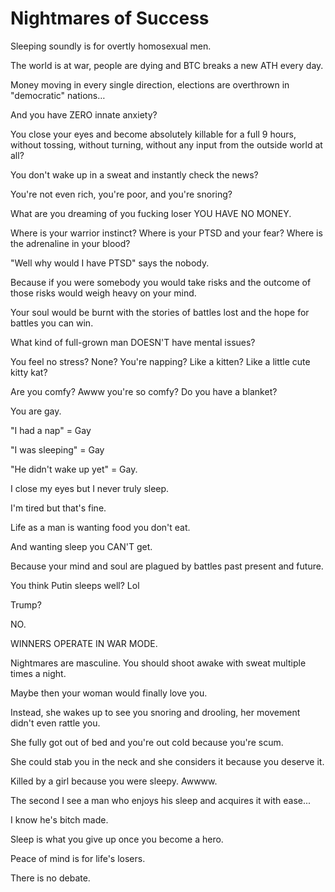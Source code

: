 # Nightmares of Success

Sleeping soundly is for overtly homosexual men.

The world is at war, people are dying and BTC breaks a new ATH every day.

Money moving in every single direction, elections are overthrown in "democratic" nations…

And you have ZERO innate anxiety?&#x20;

You close your eyes and become absolutely killable for a full 9 hours, without tossing, without turning, without any input from the outside world at all?&#x20;

You don't wake up in a sweat and instantly check the news?

You're not even rich, you're poor, and you're snoring?&#x20;

What are you dreaming of you fucking loser YOU HAVE NO MONEY.

Where is your warrior instinct? Where is your PTSD and your fear? Where is the adrenaline in your blood?

"Well why would I have PTSD" says the nobody.

Because if you were somebody you would take risks and the outcome of those risks would weigh heavy on your mind.

Your soul would be burnt with the stories of battles lost and the hope for battles you can win.

What kind of full-grown man DOESN'T have mental issues?

You feel no stress? None? You're napping? Like a kitten? Like a little cute kitty kat?

Are you comfy? Awww you're so comfy? Do you have a blanket?

You are gay.

"I had a nap" = Gay

"I was sleeping" = Gay

"He didn't wake up yet" = Gay.

I close my eyes but I never truly sleep.&#x20;

I'm tired but that's fine.

Life as a man is wanting food you don't eat.

And wanting sleep you CAN'T get.

Because your mind and soul are plagued by battles past present and future.

You think Putin sleeps well? Lol

Trump?

NO.

WINNERS OPERATE IN WAR MODE.

Nightmares are masculine. You should shoot awake with sweat multiple times a night.

Maybe then your woman would finally love you.

Instead, she wakes up to see you snoring and drooling, her movement didn't even rattle you.

She fully got out of bed and you're out cold because you're scum.

She could stab you in the neck and she considers it because you deserve it.

Killed by a girl because you were sleepy. Awwww.

The second I see a man who enjoys his sleep and acquires it with ease...

I know he's bitch made.

Sleep is what you give up once you become a hero.&#x20;

Peace of mind is for life's losers.

There is no debate.
